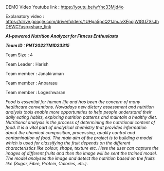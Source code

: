 DEMO Video Youtube link : https://youtu.be/wYnc33Mjd4o

Explanatory video : https://drive.google.com/drive/folders/1UHga5pcQ21JmJvXFppjWlGUZSsJhDEWC?usp=share_link

***AI-powered Nutrition Analyzer for Fitness Enthusiasts***

***Team ID : PNT2022TMID23315***

Team Size : 4

Team Leader : Harish

Team member : Janakiraman

Team member : Anbarasu

Team member : Logeshwaran


*Food is essential for human life and has been the concern of many healthcare conventions. Nowadays new dietary assessment and nutrition analysis tools enable more opportunities to help people understand their daily eating habits, exploring nutrition patterns and maintain a healthy diet. Nutritional analysis is the process of determining the nutritional content of food. It is a vital part of analytical chemistry that provides information about the chemical composition, processing, quality control and contamination of food. 
The main aim of the project is to building a model which is used for classifying the fruit depends on the different characteristics like colour, shape, texture etc. Here the user can capture the images of different fruits and then the image will be sent the trained model. The model analyses the image and detect the nutrition based on the fruits like (Sugar, Fibre, Protein, Calories, etc.).*

